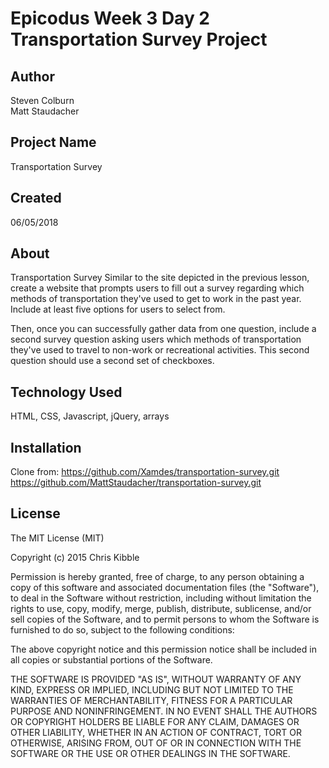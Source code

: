 # Epicodus Week 3 Day 2 Transportation Survey Project

## Author

Steven Colburn  
Matt Staudacher

## Project Name

Transportation Survey

## Created

06/05/2018

## About

Transportation Survey
Similar to the site depicted in the previous lesson, create a website that prompts users to fill out a survey regarding which methods of transportation they've used to get to work in the past year. Include at least five options for users to select from.

Then, once you can successfully gather data from one question, include a second survey question asking users which methods of transportation they've used to travel to non-work or recreational activities. This second question should use a second set of checkboxes.



## Technology Used

HTML, CSS, Javascript, jQuery, arrays

## Installation
Clone from:
https://github.com/Xamdes/transportation-survey.git
https://github.com/MattStaudacher/transportation-survey.git

## License

The MIT License (MIT)

Copyright (c) 2015 Chris Kibble

Permission is hereby granted, free of charge, to any person obtaining a copy of this software and associated documentation files (the "Software"), to deal in the Software without restriction, including without limitation the rights to use, copy, modify, merge, publish, distribute, sublicense, and/or sell copies of the Software, and to permit persons to whom the Software is furnished to do so, subject to the following conditions:

The above copyright notice and this permission notice shall be included in all copies or substantial portions of the Software.

THE SOFTWARE IS PROVIDED "AS IS", WITHOUT WARRANTY OF ANY KIND, EXPRESS OR IMPLIED, INCLUDING BUT NOT LIMITED TO THE WARRANTIES OF MERCHANTABILITY, FITNESS FOR A PARTICULAR PURPOSE AND NONINFRINGEMENT. IN NO EVENT SHALL THE AUTHORS OR COPYRIGHT HOLDERS BE LIABLE FOR ANY CLAIM, DAMAGES OR OTHER LIABILITY, WHETHER IN AN ACTION OF CONTRACT, TORT OR OTHERWISE, ARISING FROM, OUT OF OR IN CONNECTION WITH THE SOFTWARE OR THE USE OR OTHER DEALINGS IN THE SOFTWARE.
